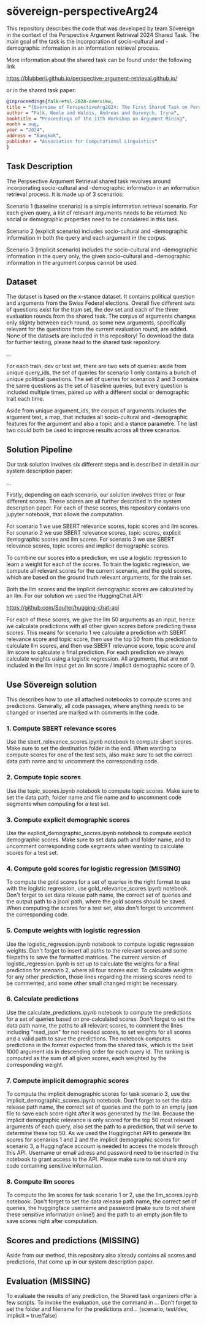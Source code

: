 # sövereign-perspectiveArg24

This repository describes the code that was developed by team Sövereign in the context of the Perspective Argument Retrieval 2024 Shared Task. The main goal of the task is the incorporation of socio-cultural and -demographic information in an information retrieval process. 

More information about the shared task can be found under the following link

https://blubberli.github.io/perspective-argument-retrieval.github.io/

or in the shared task paper:

```bibtex
@inproceedings{falk-etal-2024-overview,
title = "{Overview of PerspectiveArg2024: The First Shared Task on Perspective Argument Retrieval}", 
author = "Falk, Neele and Waldis, Andreas and Gurevych, Iryna", 
booktitle = "Proceedings of the 11th Workshop on Argument Mining", 
month = aug, 
year = "2024", 
address = "Bangkok", 
publisher = "Association for Computational Linguistics" 
}
```

## Task Description
The Perpsective Argument Retrieval shared task revolves around incorporating socio-cultural and -demographic information in an information retrieval process. It is made up of 3 scenarios:

Scenario 1 (baseline scenario) is a simple information retrieval scenario. For each given query, a list of relevant arguments needs to be returned. No social or demographic properties need to be considered in this task.

Scenario 2 (explicit scenario) includes socio-cultural and -demographic information in both the query and each argument in the corpus. 

Scenario 3 (implicit scenario) includes the socio-cultural and -demographic information in the query only, the given socio-cultural and -demographic information in the argument corpus cannot be used. 

## Dataset
The dataset is based on the x-stance dataset. It contains political question  and arguments from the Swiss Federal elections. Overall five different sets of questions exist for the train set, the dev set and each of the three evaluation rounds from the shared task. The corpus of arguments changes only slighty between each round, as some new arguments, specifically relevant for the questions from the current evaluation round, are added. None of the datasets are included in this repository! To download the data for further testing, please head to the shared task repository:

...

For each train, dev or test set, there are two sets of queries: aside from unique query_ids, the set of queries for scenario 1 only contains a bunch of unique political questions. The set of queries for scenarios 2 and 3 contains the same questions as the set of baseline queries, but every question is included multiple times, paired up with a different social or demographic trait each time.

Aside from unique argument_ids, the corpus of arguments includes the argument text, a map, that includes all socio-cultural and -demographic features for the argument and also a topic and a stance parametre. The last two could both be used to improve results across all three scenarios.

## Solution Pipeline

Our task solution involves six different steps and is described in detail in our system description paper:

...

Firstly, depending on each scenario, our solution involves three or four different scores. These scores are all further described in the system description paper. For each of these scores, this repository contains one jupyter notebook, that allows the computation. 

For scenario 1 we use SBERT relevance scores, topic scores and llm scores. For scenario 2 we use SBERT relevance scores, topic scores, explicit demographic scores and llm scores. For scenario 3 we use SBERT relevance scores, topic scores and implicit demographic scores. 

To combine our scores into a prediction, we use a logistic regression to learn a weight for each of the scores. To train the logistic regression, we compute all relevant scores for the current scenario, and the gold scores, which are based on the ground truth relevant arguments, for the train set.

Both the llm scores and the implicit demographic scores are calculated by an llm. For our solution we used the HuggingChat API: 

https://github.com/Soulter/hugging-chat-api

For each of these scores, we give the llm 50 arguments as an input, hence we calculate predictions with all other given scores before predicting these scores. This means for scenario 1 we calculate a prediction with SBERT relevance score and topic score, then use the top 50 from this prediction to calculate llm scores, and then use SBERT relevance score, topic score and llm score to calculate a final prediction. For each prediction we always calculate weights using a logistic regression. All arguments, that are not included in the llm input get an llm score / implicit demographic score of 0.

## Use Sövereign solution
This describes how to use all attached notebooks to compute scores and predictions. Generally, all code passages, where anything needs to be changed or inserted are marked with comments in the code. 

### 1. Compute SBERT relevance scores
Use the sbert_relevance_scores.ipynb notebook to compute sbert scores. Make sure to set the destination folder in the end. When wanting to compute scores for one of the test sets, also make sure to set the correct data path name and to uncomment the corresponding code.

### 2. Compute topic scores
Use the topic_scores.ipynb notebook to compute topic scores. Make sure to set the data path, folder name and file name and to uncomment code segments when computing for a test set. 

### 3. Compute explicit demographic scores
Use the explicit_demographic_socres.ipynb notebook to compute explicit demographic scores. Make sure to set data path and folder name, and to uncomment corresponding code segments when wanting to calculate scores for a test set. 

### 4. Compute gold scores for logistic regression (MISSING)
To compute the gold scores for a set of queries in the right format to use with the logistic regression, use gold_relevance_scores.ipynb notebook. Don't forget to set data release path name, the correct set of queries and the output path to a jsonl path, where the gold scores should be saved. When computing the scores for a test set, also don't forget to uncomment the corresponding code.

### 5. Compute weights with logistic regression
Use the logistic_regression.ipynb notebook to compute logistic regression weights. Don't forget to insert all paths to the relevant scores and some filepaths to save the formatted matrices. The current version of logistic_regression.ipynb is set up to calculate the weights for a final prediction for scenario 2, where all four scores exist. To calculate weights for any other prediction, those lines regarding the missing scores need to be commented, and some other small changed might be necessary.

### 6. Calculate predictions 
Use the calculate_predictions.ipynb notebook to compute the predictions for a set of queries based on pre-calculated scores. Don't forget to set the data path name, the paths to all relevant scores, to comment the lines including "read_json" for not needed scores, to set weights for all scores and a valid path to save the predictions. The notebook computes predictions in the format expected from the shared task, which is the best 1000 argument ids in descending order for each query id. The ranking is computed as the sum of all given scores, each weighted by the corresponding weight.

### 7. Compute implicit demographic scores
To compute the implicit demographic scores for task scenario 3, use the implicit_demographic_scores.ipynb notebook. Don't forget to set the data release path name, the correct set of queries and the path to an empty json file to save each score right after it was generated by the llm. Because the implicit demographic relevance is only scored for the top 50 most relevant arguments of each query, also set the path to a prediction, that will serve to determine these top 50. As we used the Huggingchat API to generate llm scores for scenarios 1 and 2 and the implicit demographic scores for scenario 3, a Huggingface account is needed to access the models through this API. Username or email adress and password need to be inserted in the notebook to grant access to the API. Please make sure to not share any code containing sensitive information. 

### 8. Compute llm scores
To compute the llm scores for task scenario 1 or 2, use the llm_scores.ipynb notebook. Don't forget to set the data release path name, the correct set of queries, the huggingface username and password (make sure to not share these sensitive information online!) and the path to an empty json file to save scores right after computation. 

## Scores and predictions (MISSING)
Aside from our method, this repository also already contains all scores and predictions, that come up in our system description paper. 

## Evaluation (MISSING)
To evaluate the results of any prediction, the Shared task organizers offer a few scripts. To invoke the evaluation, use the command in ... Don't forget to set the folder and filename for the predictions and... (scenario, test/dev, implicit = true/false)